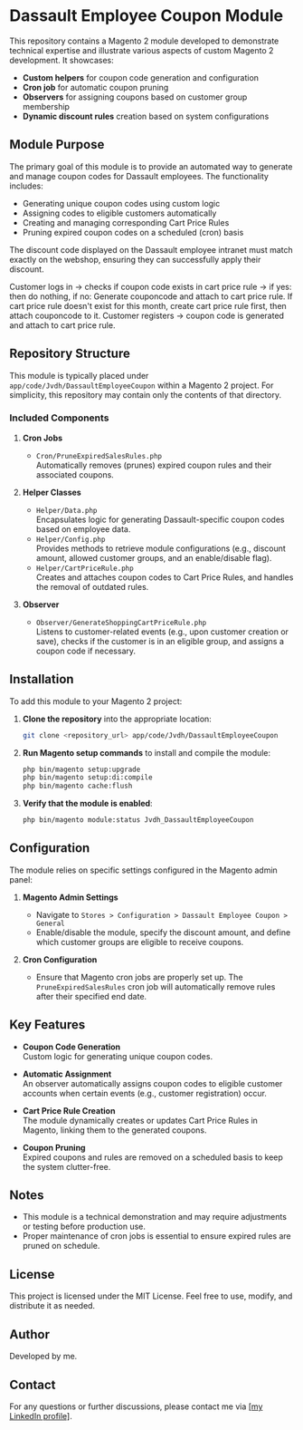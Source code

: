 # Dassault Employee Coupon Module

This repository contains a Magento 2 module developed to demonstrate technical expertise and illustrate various aspects of custom Magento 2 development. It showcases:

- **Custom helpers** for coupon code generation and configuration  
- **Cron job** for automatic coupon pruning  
- **Observers** for assigning coupons based on customer group membership  
- **Dynamic discount rules** creation based on system configurations

## Module Purpose
The primary goal of this module is to provide an automated way to generate and manage coupon codes for Dassault employees. The functionality includes:
- Generating unique coupon codes using custom logic  
- Assigning codes to eligible customers automatically  
- Creating and managing corresponding Cart Price Rules  
- Pruning expired coupon codes on a scheduled (cron) basis

The discount code displayed on the Dassault employee intranet must match exactly on the webshop, ensuring they can successfully apply their discount.

Customer logs in -> checks if coupon code exists in cart price rule -> if yes: then do nothing, if no: Generate couponcode and attach to cart price rule. If cart price rule doesn't exist for this month, create cart price rule first, then attach couponcode to it.
Customer registers -> coupon code is generated and attach to cart price rule.


## Repository Structure
This module is typically placed under `app/code/Jvdh/DassaultEmployeeCoupon` within a Magento 2 project. For simplicity, this repository may contain only the contents of that directory.

### Included Components
1. **Cron Jobs**  
   - `Cron/PruneExpiredSalesRules.php`  
     Automatically removes (prunes) expired coupon rules and their associated coupons.

2. **Helper Classes**  
   - `Helper/Data.php`  
     Encapsulates logic for generating Dassault-specific coupon codes based on employee data.  
   - `Helper/Config.php`  
     Provides methods to retrieve module configurations (e.g., discount amount, allowed customer groups, and an enable/disable flag).  
   - `Helper/CartPriceRule.php`  
     Creates and attaches coupon codes to Cart Price Rules, and handles the removal of outdated rules.

3. **Observer**  
   - `Observer/GenerateShoppingCartPriceRule.php`  
     Listens to customer-related events (e.g., upon customer creation or save), checks if the customer is in an eligible group, and assigns a coupon code if necessary.

## Installation
To add this module to your Magento 2 project:

1. **Clone the repository** into the appropriate location:
   ```bash
   git clone <repository_url> app/code/Jvdh/DassaultEmployeeCoupon
   ```

2. **Run Magento setup commands** to install and compile the module:
   ```bash
   php bin/magento setup:upgrade
   php bin/magento setup:di:compile
   php bin/magento cache:flush
   ```

3. **Verify that the module is enabled**:
   ```bash
   php bin/magento module:status Jvdh_DassaultEmployeeCoupon
   ```

## Configuration
The module relies on specific settings configured in the Magento admin panel:

1. **Magento Admin Settings**  
   - Navigate to `Stores > Configuration > Dassault Employee Coupon > General`  
   - Enable/disable the module, specify the discount amount, and define which customer groups are eligible to receive coupons.

2. **Cron Configuration**  
   - Ensure that Magento cron jobs are properly set up. The `PruneExpiredSalesRules` cron job will automatically remove rules after their specified end date.

## Key Features
- **Coupon Code Generation**  
  Custom logic for generating unique coupon codes.  

- **Automatic Assignment**  
  An observer automatically assigns coupon codes to eligible customer accounts when certain events (e.g., customer registration) occur.

- **Cart Price Rule Creation**  
  The module dynamically creates or updates Cart Price Rules in Magento, linking them to the generated coupons.  

- **Coupon Pruning**  
  Expired coupons and rules are removed on a scheduled basis to keep the system clutter-free.

## Notes
- This module is a technical demonstration and may require adjustments or testing before production use.  
- Proper maintenance of cron jobs is essential to ensure expired rules are pruned on schedule.

## License
This project is licensed under the MIT License. Feel free to use, modify, and distribute it as needed.

## Author
Developed by me.

## Contact
For any questions or further discussions, please contact me via [[my LinkedIn profile]](https://www.linkedin.com/in/jonasvdh/).
```
